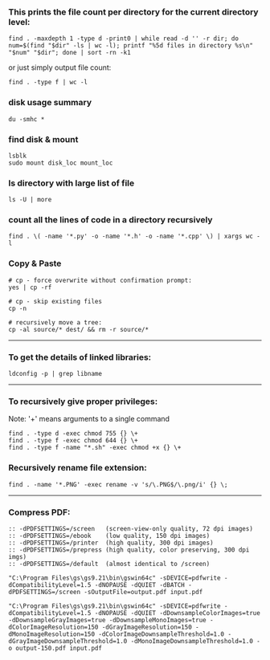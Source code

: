 ### This prints the file count per directory for the current directory level:
```
find . -maxdepth 1 -type d -print0 | while read -d '' -r dir; do num=$(find "$dir" -ls | wc -l); printf "%5d files in directory %s\n" "$num" "$dir"; done | sort -rn -k1
```
or just simply output file count:
```
find . -type f | wc -l
```

### disk usage summary
```
du -smhc *
```

### find disk & mount
```
lsblk
sudo mount disk_loc mount_loc
```


### ls directory with large list of file
```
ls -U | more
```

### count all the lines of code in a directory recursively
```
find . \( -name '*.py' -o -name '*.h' -o -name '*.cpp' \) | xargs wc -l
```


### Copy & Paste
```
# cp - force overwrite without confirmation prompt:
yes | cp -rf

# cp - skip existing files
cp -n

# recursively move a tree:
cp -al source/* dest/ && rm -r source/*
```

----

### To get the details of linked libraries:

```
ldconfig -p | grep libname
```

----

### To recursively give proper privileges:
Note: '+' means arguments to a single command
```
find . -type d -exec chmod 755 {} \+
find . -type f -exec chmod 644 {} \+
find . -type f -name "*.sh" -exec chmod +x {} \+
```

### Recursively rename file extension:

```
find . -name '*.PNG' -exec rename -v 's/\.PNG$/\.png/i' {} \;
```

----

### Compress PDF:

```
:: -dPDFSETTINGS=/screen   (screen-view-only quality, 72 dpi images)
:: -dPDFSETTINGS=/ebook    (low quality, 150 dpi images)
:: -dPDFSETTINGS=/printer  (high quality, 300 dpi images)
:: -dPDFSETTINGS=/prepress (high quality, color preserving, 300 dpi imgs)
:: -dPDFSETTINGS=/default  (almost identical to /screen)

"C:\Program Files\gs\gs9.21\bin\gswin64c" -sDEVICE=pdfwrite -dCompatibilityLevel=1.5 -dNOPAUSE -dQUIET -dBATCH -dPDFSETTINGS=/screen -sOutputFile=output.pdf input.pdf

"C:\Program Files\gs\gs9.21\bin\gswin64c" -sDEVICE=pdfwrite -dCompatibilityLevel=1.5 -dNOPAUSE -dQUIET -dDownsampleColorImages=true -dDownsampleGrayImages=true -dDownsampleMonoImages=true -dColorImageResolution=150 -dGrayImageResolution=150 -dMonoImageResolution=150 -dColorImageDownsampleThreshold=1.0 -dGrayImageDownsampleThreshold=1.0 -dMonoImageDownsampleThreshold=1.0 -o output-150.pdf input.pdf
```
